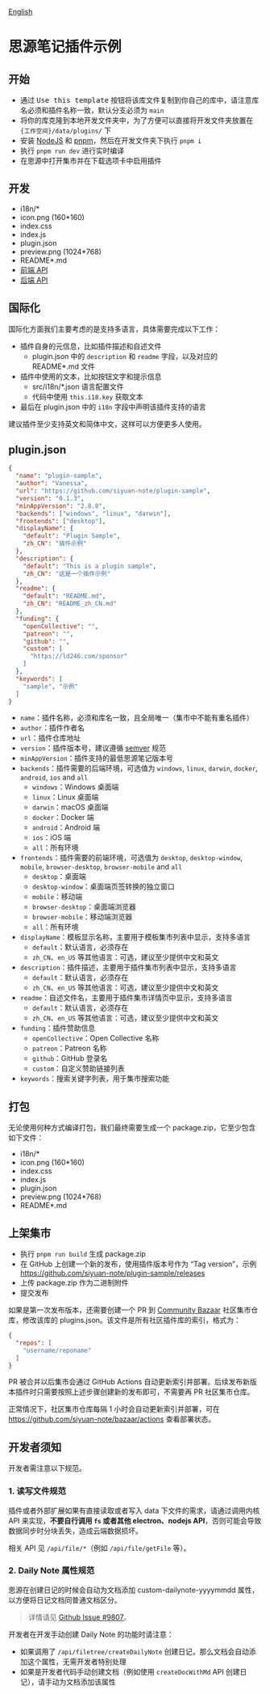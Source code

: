 [English](https://github.com/siyuan-note/plugin-sample/blob/main/README.md)

# 思源笔记插件示例

## 开始

* 通过 <kbd>Use this template</kbd> 按钮将该库文件复制到你自己的库中，请注意库名必须和插件名称一致，默认分支必须为 `main`
* 将你的库克隆到本地开发文件夹中，为了方便可以直接将开发文件夹放置在 `{工作空间}/data/plugins/` 下
* 安装 [NodeJS](https://nodejs.org/en/download) 和 [pnpm](https://pnpm.io/installation)，然后在开发文件夹下执行 `pnpm i`
* 执行 `pnpm run dev` 进行实时编译
* 在思源中打开集市并在下载选项卡中启用插件

## 开发

* i18n/*
* icon.png (160*160)
* index.css
* index.js
* plugin.json
* preview.png (1024*768)
* README*.md
* [前端 API](https://github.com/siyuan-note/petal)
* [后端 API](https://github.com/siyuan-note/siyuan/blob/master/API_zh_CN.md)

## 国际化

国际化方面我们主要考虑的是支持多语言，具体需要完成以下工作：

* 插件自身的元信息，比如插件描述和自述文件
  * plugin.json 中的 `description` 和 `readme` 字段，以及对应的 README*.md 文件
* 插件中使用的文本，比如按钮文字和提示信息
  * src/i18n/*.json 语言配置文件
  * 代码中使用 `this.i18.key` 获取文本
* 最后在 plugin.json 中的 `i18n` 字段中声明该插件支持的语言

建议插件至少支持英文和简体中文，这样可以方便更多人使用。

## plugin.json

```json
{
  "name": "plugin-sample",
  "author": "Vanessa",
  "url": "https://github.com/siyuan-note/plugin-sample",
  "version": "0.1.3",
  "minAppVersion": "2.8.8",
  "backends": ["windows", "linux", "darwin"],
  "frontends": ["desktop"],
  "displayName": {
    "default": "Plugin Sample",
    "zh_CN": "插件示例"
  },
  "description": {
    "default": "This is a plugin sample",
    "zh_CN": "这是一个插件示例"
  },
  "readme": {
    "default": "README.md",
    "zh_CN": "README_zh_CN.md"
  },
  "funding": {
    "openCollective": "",
    "patreon": "",
    "github": "",
    "custom": [
      "https://ld246.com/sponsor"
    ]
  },
  "keywords": [
    "sample", "示例"
  ]
}
```

* `name`：插件名称，必须和库名一致，且全局唯一（集市中不能有重名插件）
* `author`：插件作者名
* `url`：插件仓库地址
* `version`：插件版本号，建议遵循 [semver](https://semver.org/lang/zh-CN/) 规范
* `minAppVersion`：插件支持的最低思源笔记版本号
* `backends`：插件需要的后端环境，可选值为 `windows`, `linux`, `darwin`, `docker`, `android`, `ios` and `all`
  * `windows`：Windows 桌面端
  * `linux`：Linux 桌面端
  * `darwin`：macOS 桌面端
  * `docker`：Docker 端
  * `android`：Android 端
  * `ios`：iOS 端
  * `all`：所有环境
* `frontends`：插件需要的前端环境，可选值为 `desktop`, `desktop-window`, `mobile`, `browser-desktop`, `browser-mobile` and `all`
  * `desktop`：桌面端
  * `desktop-window`：桌面端页签转换的独立窗口
  * `mobile`：移动端
  * `browser-desktop`：桌面端浏览器
  * `browser-mobile`：移动端浏览器
  * `all`：所有环境
* `displayName`：模板显示名称，主要用于模板集市列表中显示，支持多语言
  * `default`：默认语言，必须存在
  * `zh_CN`、`en_US` 等其他语言：可选，建议至少提供中文和英文
* `description`：插件描述，主要用于插件集市列表中显示，支持多语言
  * `default`：默认语言，必须存在
  * `zh_CN`、`en_US` 等其他语言：可选，建议至少提供中文和英文
* `readme`：自述文件名，主要用于插件集市详情页中显示，支持多语言
  * `default`：默认语言，必须存在
  * `zh_CN`、`en_US` 等其他语言：可选，建议至少提供中文和英文
* `funding`：插件赞助信息
  * `openCollective`：Open Collective 名称
  * `patreon`：Patreon 名称
  * `github`：GitHub 登录名
  * `custom`：自定义赞助链接列表
* `keywords`：搜索关键字列表，用于集市搜索功能

## 打包

无论使用何种方式编译打包，我们最终需要生成一个 package.zip，它至少包含如下文件：

* i18n/*
* icon.png (160*160)
* index.css
* index.js
* plugin.json
* preview.png (1024*768)
* README*.md

## 上架集市

* 执行 `pnpm run build` 生成 package.zip
* 在 GitHub 上创建一个新的发布，使用插件版本号作为 “Tag version”，示例 https://github.com/siyuan-note/plugin-sample/releases
* 上传 package.zip 作为二进制附件
* 提交发布

如果是第一次发布版本，还需要创建一个 PR 到 [Community Bazaar](https://github.com/siyuan-note/bazaar) 社区集市仓库，修改该库的
plugins.json。该文件是所有社区插件库的索引，格式为：

```json
{
  "repos": [
    "username/reponame"
  ]
}
```

PR 被合并以后集市会通过 GitHub Actions 自动更新索引并部署。后续发布新版本插件时只需要按照上述步骤创建新的发布即可，不需要再
PR 社区集市仓库。

正常情况下，社区集市仓库每隔 1 小时会自动更新索引并部署，可在 https://github.com/siyuan-note/bazaar/actions 查看部署状态。

## 开发者须知

开发者需注意以下规范。

### 1. 读写文件规范

插件或者外部扩展如果有直接读取或者写入 data 下文件的需求，请通过调用内核 API 来实现，**不要自行调用 `fs` 或者其他 electron、nodejs API**，否则可能会导致数据同步时分块丢失，造成云端数据损坏。

相关 API 见 `/api/file/*`（例如 `/api/file/getFile` 等）。

### 2. Daily Note 属性规范

思源在创建日记的时候会自动为文档添加 custom-dailynote-yyyymmdd 属性，以方便将日记文档同普通文档区分。

> 详情请见 [Github Issue #9807](https://github.com/siyuan-note/siyuan/issues/9807)。

开发者在开发手动创建 Daily Note 的功能时请注意：

* 如果调用了 `/api/filetree/createDailyNote` 创建日记，那么文档会自动添加这个属性，无需开发者特别处理
* 如果是开发者代码手动创建文档（例如使用 `createDocWithMd` API 创建日记），请手动为文档添加该属性
